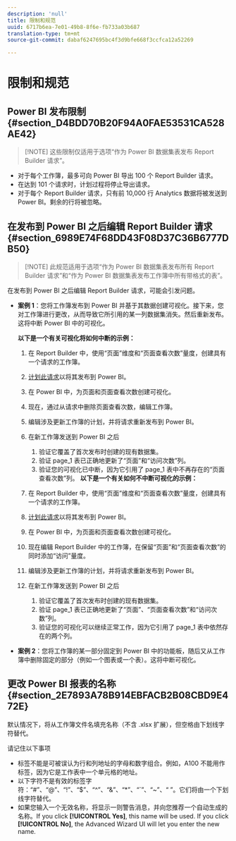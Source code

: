 ```yaml
---
description: 'null'
title: 限制和规范
uuid: 6717b6ea-7e01-49b8-8f6e-fb733a03b687
translation-type: tm+mt
source-git-commit: dabaf6247695bc4f3d9bfe668f3ccfca12a52269

---
```



# 限制和规范

## Power BI 发布限制 {#section_D4BDD70B20F94A0FAE53531CA528AE42}

>[!NOTE] 这些限制仅适用于选项“作为 Power BI 数据集表发布 Report Builder 请求”。

* 对于每个工作簿，最多可向 Power BI 导出 100 个 Report Builder 请求。
* 在达到 101 个请求时，计划过程将停止导出请求。
* 对于每个 Report Builder 请求，只有前 10,000 行 Analytics 数据将被发送到 Power BI。剩余的行将被忽略。

## 在发布到 Power BI 之后编辑 Report Builder 请求 {#section_6989E74F68DD43F08D37C36B6777DB50}

>[!NOTE] 此规范适用于选项“作为 Power BI 数据集表发布所有 Report Builder 请求”和“作为 Power BI 数据集表发布工作簿中所有带格式的表”。

在发布到 Power BI 之后编辑 Report Builder 请求，可能会引发问题。

* **案例 1**：您将工作簿发布到 Power BI 并基于其数据创建可视化。接下来，您对工作簿进行更改，从而导致它所引用的某一列数据集消失。然后重新发布。这将中断 Power BI 中的可视化。

   **以下是一个有关可视化将如何中断的示例：**

   1. 在 Report Builder 中，使用“页面”维度和“页面查看次数”量度，创建具有一个请求的工作簿。
   1. [计划此请求](/help/analyze/report-builder/whats-new-arb.md#rb-5-5-section)以将其发布到 Power BI。
   1. 在 Power BI 中，为页面和页面查看次数创建可视化。
   1. 现在，通过从请求中删除页面查看次数，编辑工作簿。
   1. 编辑涉及更新工作簿的计划，并将请求重新发布到 Power BI。
   1. 在新工作簿发送到 Power BI 之后

      1. 验证它覆盖了首次发布时创建的现有数据集。
      1. 验证 page_1 表已正确地更新了“页面”和“访问次数”列。
      1. 验证您的可视化已中断，因为它引用了 page_1 表中不再存在的“页面查看次数”列。
   **以下是一个有关如何不中断可视化的示例：**

   1. 在 Report Builder 中，使用“页面”维度和“页面查看次数”量度，创建具有一个请求的工作簿。
   1. [计划此请求](/help/analyze/report-builder/whats-new-arb.md#rb-5-5-section)以将其发布到 Power BI。
   1. 在 Power BI 中，为页面和页面查看次数创建可视化。
   1. 现在编辑 Report Builder 中的工作簿，在保留“页面”和“页面查看次数”的同时添加“访问”量度。
   1. 编辑涉及更新工作簿的计划，并将请求重新发布到 Power BI。
   1. 在新工作簿发送到 Power BI 之后

      1. 验证它覆盖了首次发布时创建的现有数据集。
      1. 验证 page_1 表已正确地更新了“页面”、“页面查看次数”和“访问次数”列。
      1. 验证您的可视化可以继续正常工作，因为它引用了 page_1 表中依然存在的两个列。


* **案例 2**：您将工作簿的某一部分固定到 Power BI 中的功能板，随后又从工作簿中删除固定的部分（例如一个图表或一个表）。这将中断可视化。

## 更改 Power BI 报表的名称 {#section_2E7893A78B914EBFACB2B08CBD9E472E}

默认情况下，将从工作簿文件名填充名称（不含 .xlsx 扩展），但空格由下划线字符替代。

请记住以下事项

* 标签不能是可被误认为行和列地址的字母和数字组合。例如，A100 不能用作标签，因为它是工作表中一个单元格的地址。
* 以下字符不是有效的标签字符：“#”、“@”、“!”、“$”、“^”、“&amp;”、“*”、“`”、“~”、“ ”。它们将由一个下划线字符替代。
* 如果您输入一个无效名称，将显示一则警告消息，并向您推荐一个自动生成的名称。If you click **[!UICONTROL Yes]**, this name will be used. If you click **[!UICONTROL No]**, the Advanced Wizard UI will let you enter the new name.

